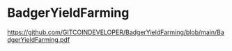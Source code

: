 # BadgerYieldFarming

https://github.com/GITCOINDEVELOPER/BadgerYieldFarming/blob/main/BadgerYieldFarming.pdf
